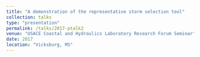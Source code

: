 ```yaml
---
title: "A demonstration of the representative storm selection tool"
collection: talks
type: "presentation"
permalink: /talks/2017-ptalk2
venue: "USACE Coastal and Hydraulics Laboratory Research Forum Seminar"
date: 2017
location: "Vicksburg, MS"
---
```

